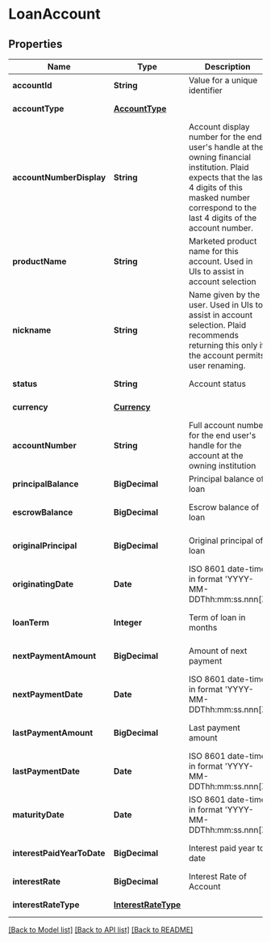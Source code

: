 # LoanAccount
## Properties

| Name | Type | Description | Notes |
|------------ | ------------- | ------------- | -------------|
| **accountId** | **String** | Value for a unique identifier | [default to null] |
| **accountType** | [**AccountType**](AccountType.md) |  | [default to null] |
| **accountNumberDisplay** | **String** | Account display number for the end user&#39;s handle at the owning financial institution. Plaid expects that the last 4 digits of this masked number correspond to the last 4 digits of the account number.  | [optional] [default to null] |
| **productName** | **String** | Marketed product name for this account. Used in UIs to assist in account selection | [default to null] |
| **nickname** | **String** | Name given by the user. Used in UIs to assist in account selection. Plaid recommends returning this only if the account permits user renaming.  | [optional] [default to null] |
| **status** | **String** | Account status | [default to null] |
| **currency** | [**Currency**](Currency.md) |  | [default to null] |
| **accountNumber** | **String** | Full account number for the end user&#39;s handle for the account at the owning institution | [default to null] |
| **principalBalance** | **BigDecimal** | Principal balance of loan | [default to null] |
| **escrowBalance** | **BigDecimal** | Escrow balance of loan | [optional] [default to null] |
| **originalPrincipal** | **BigDecimal** | Original principal of loan | [optional] [default to null] |
| **originatingDate** | **Date** | ISO 8601 date-time in format &#39;YYYY-MM-DDThh:mm:ss.nnn[Z|[+|-]hh:mm]&#39; according to [IETF RFC3339](https://xml2rfc.tools.ietf.org/public/rfc/html/rfc3339.html#anchor14) | [default to null] |
| **loanTerm** | **Integer** | Term of loan in months | [optional] [default to null] |
| **nextPaymentAmount** | **BigDecimal** | Amount of next payment | [optional] [default to null] |
| **nextPaymentDate** | **Date** | ISO 8601 date-time in format &#39;YYYY-MM-DDThh:mm:ss.nnn[Z|[+|-]hh:mm]&#39; according to [IETF RFC3339](https://xml2rfc.tools.ietf.org/public/rfc/html/rfc3339.html#anchor14) | [optional] [default to null] |
| **lastPaymentAmount** | **BigDecimal** | Last payment amount | [optional] [default to null] |
| **lastPaymentDate** | **Date** | ISO 8601 date-time in format &#39;YYYY-MM-DDThh:mm:ss.nnn[Z|[+|-]hh:mm]&#39; according to [IETF RFC3339](https://xml2rfc.tools.ietf.org/public/rfc/html/rfc3339.html#anchor14) | [optional] [default to null] |
| **maturityDate** | **Date** | ISO 8601 date-time in format &#39;YYYY-MM-DDThh:mm:ss.nnn[Z|[+|-]hh:mm]&#39; according to [IETF RFC3339](https://xml2rfc.tools.ietf.org/public/rfc/html/rfc3339.html#anchor14) | [optional] [default to null] |
| **interestPaidYearToDate** | **BigDecimal** | Interest paid year to date | [optional] [default to null] |
| **interestRate** | **BigDecimal** | Interest Rate of Account | [default to null] |
| **interestRateType** | [**InterestRateType**](InterestRateType.md) |  | [default to null] |

[[Back to Model list]](../README.md#documentation-for-models) [[Back to API list]](../README.md#documentation-for-api-endpoints) [[Back to README]](../README.md)


